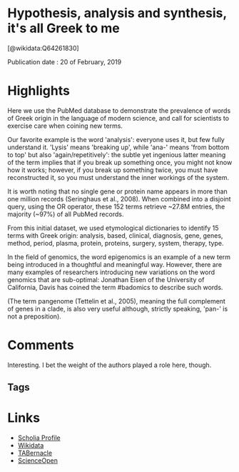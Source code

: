 
Hypothesis, analysis and synthesis, it's all Greek to me
========================================================
  
  [@wikidata:Q64261830]  
  
Publication date : 20 of February, 2019  

# Highlights

 Here we use the PubMed database to demonstrate the prevalence of words of Greek origin in the language of modern science, and call for scientists to exercise care when coining new terms.

 Our favorite example is the word 'analysis': everyone uses it, but few fully understand it. 'Lysis' means 'breaking up', while 'ana-' means 'from bottom to top' but also 'again/repetitively': the subtle yet ingenious latter meaning of the term implies that if you break up something once, you might not know how it works; however, if you break up something twice, you must have reconstructed it, so you must understand the inner workings of the system.

It is worth noting that no single gene or protein name appears in more than one million records (Seringhaus et al., 2008). When combined into a disjoint query, using the OR operator, these 152 terms retrieve ~27.8M entries, the majority (~97%) of all PubMed records.

From this initial dataset, we used etymological dictionaries to identify 15 terms with Greek origin: analysis, based, clinical, diagnosis, gene, genes, method, period, plasma, protein, proteins, surgery, system, therapy, type.

In the field of genomics, the word epigenomics is an example of a new term being introduced in a thoughtful and meaningful way. However, there are many examples of researchers introducing new variations on the word genomics that are sub-optimal: Jonathan Eisen of the University of California, Davis has coined the term #badomics to describe such words.

(The term pangenome (Tettelin et al., 2005), meaning the full complement of genes in a clade, is also very useful although, strictly speaking, 'pan-' is not a preposition).

# Comments

Interesting. I bet the weight of the authors played a role here, though. 

## Tags

# Links
  
 * [Scholia Profile](https://scholia.toolforge.org/work/Q64261830)  
 * [Wikidata](https://www.wikidata.org/wiki/Q64261830)  
 * [TABernacle](https://tabernacle.toolforge.org/?#/tab/manual/Q64261830/P921%3BP4510)  
 * [ScienceOpen](https://www.scienceopen.com/search#('v'~3_'id'~''_'isExactMatch'~true_'context'~null_'kind'~77_'order'~0_'orderLowestFirst'~false_'query'~'Hypothesis%2C%20analysis%20and%20synthesis%2C%20it%27s%20all%20Greek%20to%20me'_'filters'~!*_'hideOthers'~false))  

